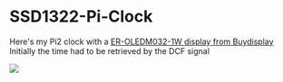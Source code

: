 # SSD1322-Pi-Clock

Here's my Pi2 clock with a [ER-OLEDM032-1W display from Buydisplay](http://www.buydisplay.com/default/serial-oled-module-price-3-2-inch-display-256x64-screens-white-on-black)
Initially the time had to be retrieved by the DCF signal

![](https://github.com/ScoobieSnax/SSD1322-Pi-Clock/blob/master/Finished%20project.jpg?raw=true)





